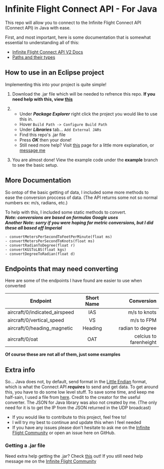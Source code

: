 # Infinite Flight Connect API - For Java
This repo will allow you to connect to the Infinite Flight Connect API (Connect API) in Java with ease.

First, and most important, here is some documentation that is somewhat essential to understanding all of this:
- [Infinite Flight Connect API V2 Docs](https://infiniteflight.com/guide/developer-reference/connect-api/version-2)
- [Paths and their types](https://github.com/flyingdevelopmentstudio/infiniteflight-api)

## How to use in an Eclipse project
Implementing this into your project is quite simple!

1. Download the .jar file which will be needed to refrence this repo. **If you need help with this, view [this](#getting-a-jar-file)**
2. - Under **_Package Explorer_** right click the project you would like to use this in.
   - Hover ```Build Path -> Configure Build Path```
   - Under **_Libraries_** tab... ```Add External JARs```
   - Find this repo's .jar file
   - Press **_OK_** then your done!
   - Still need more help? Visit [this](https://www.tutorialspoint.com/eclipse/eclipse_java_build_path.htm) page for a little more explanation, or [message me](#getting-a-jar-file)

3. You are almost done! View the example code under the **example** branch to see the basic setup.

## More Documentation
So ontop of the basic getting of data, I included some more methods to ease the conversion proccess of data. (The API returns some not so normal numbers ex: m/s, radians, etc.)

To help with this, I included some static methods to convert. <br>
**_Note: conversions are based on formulas Google uses_** <br>
**_Another Note: sorry if you were hoping for metric conversions, but I did these all based off Imperial_**

```
- convertMetersPerSecondToFeetPerMinute(float ms)
- convertMetersPerSecondToKnots(float ms)
- convertRadianToDegree(float r)
- convertKGSToLBS(float kgs)
- convertDegreeToRadian(float d)
```

## Endpoints that may need converting
Here are some of the endpoints I have found are easier to use when converted

| Endpoint        | Short Name           | Conversion  |
| ------------- |:-------------:| -----:|
| aircraft/0/indicated_airspeed      | IAS | m/s to knots |
| aircraft/0/vertical_speed      | VS      |  m/s to FPM |
| aircraft/0/heading_magnetic | Heading      |    radian to degree | 
| aircraft/0/oat | OAT | celcius to farenheight |

**Of course these are not all of them, just some examples**

## Extra info
So... Java does not, by default, send format in the [Little Endian](https://en.wikipedia.org/wiki/Endianness) format, which is what the Connect API **_requires_** to send and get data. To get around this, you have to do some low level stuff. To save some time, and keep me half-sain, I used a file from [here](https://gist.github.com/MichaelBeeu/6545110). Credit to the creator for the useful converter. The JSON for Java library was also not created by me. (The only need for it is to get the IP from the JSON returned in the UDP broadcast) <br>
- If you would like to contribute to this project, feel free to! 
- I will try my best to continue and update this when I feel needed 
- If you have any issues please don't hesitate to ask me on the [Infinite Flight Community](https://community.infiniteflight.com/u/onelettershor2/) or open an issue here on GitHub.

### Getting a .jar file
Need extra help getting the .jar? Check [this](https://stackoverflow.com/questions/41310629/how-to-download-jar-file-from-github-source-code) out! If you still need help message me on the [Infinite Flight Community](https://community.infiniteflight.com/u/onelettershor2/)
